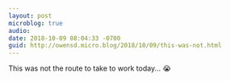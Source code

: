 ```yaml
---
layout: post
microblog: true
audio: 
date: 2018-10-09 08:04:33 -0700
guid: http://owensd.micro.blog/2018/10/09/this-was-not.html
---
```

This was not the route to take to work today... 😭
